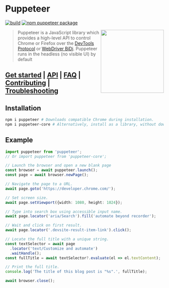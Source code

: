 # Puppeteer

[![build](https://github.com/puppeteer/puppeteer/actions/workflows/ci.yml/badge.svg?branch=main)](https://github.com/puppeteer/puppeteer/actions/workflows/ci.yml)
[![npm puppeteer package](https://img.shields.io/npm/v/puppeteer.svg)](https://npmjs.org/package/puppeteer)

<img src="https://user-images.githubusercontent.com/10379601/29446482-04f7036a-841f-11e7-9872-91d1fc2ea683.png" height="200" align="right"/>

> Puppeteer is a JavaScript library which provides a high-level API to control
> Chrome or Firefox over the
> [DevTools Protocol](https://chromedevtools.github.io/devtools-protocol/) or [WebDriver BiDi](https://pptr.dev/webdriver-bidi).
> Puppeteer runs in the headless (no visible UI) by default

## [Get started](https://pptr.dev/docs) | [API](https://pptr.dev/api) | [FAQ](https://pptr.dev/faq) | [Contributing](https://pptr.dev/contributing) | [Troubleshooting](https://pptr.dev/troubleshooting)

## Installation

```bash npm2yarn
npm i puppeteer # Downloads compatible Chrome during installation.
npm i puppeteer-core # Alternatively, install as a library, without downloading Chrome.
```

## Example

```ts
import puppeteer from 'puppeteer';
// Or import puppeteer from 'puppeteer-core';

// Launch the browser and open a new blank page
const browser = await puppeteer.launch();
const page = await browser.newPage();

// Navigate the page to a URL.
await page.goto('https://developer.chrome.com/');

// Set screen size.
await page.setViewport({width: 1080, height: 1024});

// Type into search box using accessible input name.
await page.locator('aria/Search').fill('automate beyond recorder');

// Wait and click on first result.
await page.locator('.devsite-result-item-link').click();

// Locate the full title with a unique string.
const textSelector = await page
  .locator('text/Customize and automate')
  .waitHandle();
const fullTitle = await textSelector?.evaluate(el => el.textContent);

// Print the full title.
console.log('The title of this blog post is "%s".', fullTitle);

await browser.close();
```
